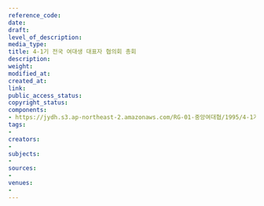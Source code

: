 ```yaml
---
reference_code: 
date: 
draft: 
level_of_description: 
media_type: 
title: 4-1기 전국 여대생 대표자 협의회 총회
description: 
weight: 
modified_at: 
created_at: 
link: 
public_access_status: 
copyright_status: 
components:
- https://jydh.s3.ap-northeast-2.amazonaws.com/RG-01-중앙여대협/1995/4-1기+전국+여대생+대표자+협의회+총회.pdf
tags:
- 
creators:
- 
subjects:
- 
sources:
- 
venues:
- 
---
```

